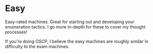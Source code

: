 # Easy

Easy-rated machines. Great for starting out and developing your enumeration tactics. I go more in-depth for these to cover my thought processes!

If you're doing OSCP, I believe the easy machines are roughly similar in difficulty to the exam machines.&#x20;
